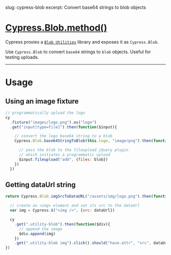 slug: cypress-blob
excerpt: Convert base64 strings to blob objects

# [Cypress.Blob.method()](#setion-usage)

Cypress proxies a [`Blob Utilities`](https://github.com/nolanlawson/blob-util) library and exposes it as `Cypress.Blob`.

Use `Cypress.Blob` to convert `base64` strings to `blob` objects. Useful for testing uploads.

***

# Usage

## Using an image fixture

```javascript
// programmatically upload the logo
cy
  .fixture("images/logo.png").as("logo")
  .get("input[type=file]").then(function($input){

    // convert the logo base64 string to a blob
    Cypress.Blob.base64StringToBlob(this.logo, "image/png").then(function(blob){

      // pass the blob to the fileupload jQuery plugin
      // which initiates a programmatic upload
      $input.fileupload("add", {files: blob})
    })
  })
```

## Getting dataUrl string

```javascript
return Cypress.Blob.imgSrcToDataURL("/assets/img/logo.png").then(function(dataUrl){

  // create an <img> element and set its src to the dataUrl
  var img = Cypress.$("<img />", {src: dataUrl})

  cy
    .get(".utility-blob").then(function($div){
      // append the image
      $div.append(img)
    })
    .get(".utility-blob img").click().should("have.attr", "src", dataUrl)
})
```
